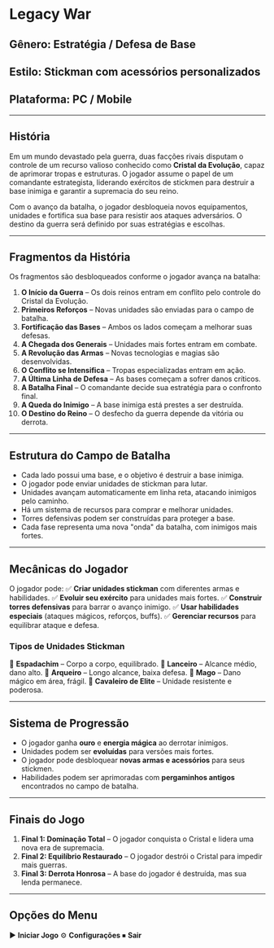# Legacy War

## Gênero: Estratégia / Defesa de Base
## Estilo: Stickman com acessórios personalizados
## Plataforma: PC / Mobile

---

## História
Em um mundo devastado pela guerra, duas facções rivais disputam o controle de um recurso valioso conhecido como **Cristal da Evolução**, capaz de aprimorar tropas e estruturas. O jogador assume o papel de um comandante estrategista, liderando exércitos de stickmen para destruir a base inimiga e garantir a supremacia do seu reino.

Com o avanço da batalha, o jogador desbloqueia novos equipamentos, unidades e fortifica sua base para resistir aos ataques adversários. O destino da guerra será definido por suas estratégias e escolhas.

---

## Fragmentos da História
Os fragmentos são desbloqueados conforme o jogador avança na batalha:

1. **O Início da Guerra** – Os dois reinos entram em conflito pelo controle do Cristal da Evolução.
2. **Primeiros Reforços** – Novas unidades são enviadas para o campo de batalha.
3. **Fortificação das Bases** – Ambos os lados começam a melhorar suas defesas.
4. **A Chegada dos Generais** – Unidades mais fortes entram em combate.
5. **A Revolução das Armas** – Novas tecnologias e magias são desenvolvidas.
6. **O Conflito se Intensifica** – Tropas especializadas entram em ação.
7. **A Última Linha de Defesa** – As bases começam a sofrer danos críticos.
8. **A Batalha Final** – O comandante decide sua estratégia para o confronto final.
9. **A Queda do Inimigo** – A base inimiga está prestes a ser destruída.
10. **O Destino do Reino** – O desfecho da guerra depende da vitória ou derrota.

---

## Estrutura do Campo de Batalha
- Cada lado possui uma base, e o objetivo é destruir a base inimiga.
- O jogador pode enviar unidades de stickman para lutar.
- Unidades avançam automaticamente em linha reta, atacando inimigos pelo caminho.
- Há um sistema de recursos para comprar e melhorar unidades.
- Torres defensivas podem ser construídas para proteger a base.
- Cada fase representa uma nova "onda" da batalha, com inimigos mais fortes.

---

## Mecânicas do Jogador
O jogador pode:
✅ **Criar unidades stickman** com diferentes armas e habilidades.
✅ **Evoluir seu exército** para unidades mais fortes.
✅ **Construir torres defensivas** para barrar o avanço inimigo.
✅ **Usar habilidades especiais** (ataques mágicos, reforços, buffs).
✅ **Gerenciar recursos** para equilibrar ataque e defesa.

### **Tipos de Unidades Stickman**
🔹 **Espadachim** – Corpo a corpo, equilibrado.
🔹 **Lanceiro** – Alcance médio, dano alto.
🔹 **Arqueiro** – Longo alcance, baixa defesa.
🔹 **Mago** – Dano mágico em área, frágil.
🔹 **Cavaleiro de Elite** – Unidade resistente e poderosa.

---

## Sistema de Progressão
- O jogador ganha **ouro** e **energia mágica** ao derrotar inimigos.
- Unidades podem ser **evoluídas** para versões mais fortes.
- O jogador pode desbloquear **novas armas e acessórios** para seus stickmen.
- Habilidades podem ser aprimoradas com **pergaminhos antigos** encontrados no campo de batalha.

---

## Finais do Jogo
1. **Final 1: Dominação Total** – O jogador conquista o Cristal e lidera uma nova era de supremacia.
2. **Final 2: Equilíbrio Restaurado** – O jogador destrói o Cristal para impedir mais guerras.
3. **Final 3: Derrota Honrosa** – A base do jogador é destruída, mas sua lenda permanece.

---

## Opções do Menu
▶ **Iniciar Jogo**
⚙ **Configurações**
⏹ **Sair**
